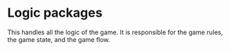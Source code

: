 ﻿# Logic packages

This handles all the logic of the game. It is responsible for the game rules, the game state, and the game flow.
